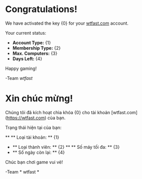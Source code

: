 # Congratulations! 
We have activated the key {0} for your [wtfast.com](https://wtfast.com) account.

Your current status:

* **Account Type:** {1}
* **Membership Type:** {2}
* **Max. Computers:** {3}
* **Days Left:** {4}

Happy gaming!

-Team *wtfast*


# Xin chúc mừng!
Chúng tôi đã kích hoạt chìa khóa {0} cho tài khoản [wtfast.com] (https://wtfast.com) của bạn.

Trạng thái hiện tại của bạn:

** ** Loại tài khoản: ** {1}
* ** Loại thành viên: ** {2}
** ** Số máy tối đa: ** {3}
* ** Số ngày còn lại: ** {4}

Chúc bạn chơi game vui vẻ!

-Team * wtfast *